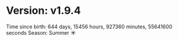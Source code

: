 # Version: v1.9.4
Time since birth: 644 days, 15456 hours, 927360 minutes, 55641600 seconds
Season: Summer ☀️
